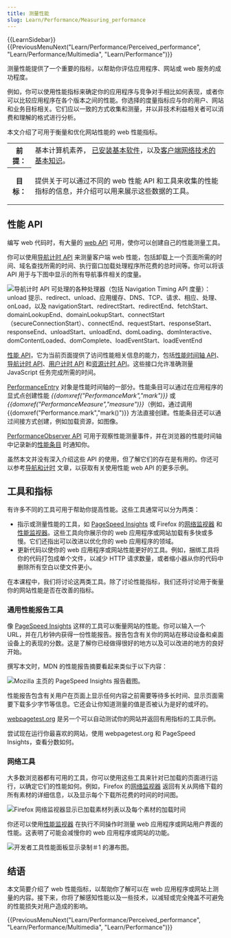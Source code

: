```yaml
---
title: 测量性能
slug: Learn/Performance/Measuring_performance
---
```


{{LearnSidebar}} {{PreviousMenuNext("Learn/Performance/Perceived_performance", "Learn/Performance/Multimedia", "Learn/Performance")}}

测量性能提供了一个重要的指标，以帮助你评估应用程序、网站或 web 服务的成功程度。

例如，你可以使用性能指标来确定你的应用程序与竞争对手相比如何表现，或者你可以比较应用程序在各个版本之间的性能。你选择的度量指标应与你的用户、网站和业务目标相关。它们应以一致的方式收集和测量，并以非技术利益相关者可以消费和理解的格式进行分析。

本文介绍了可用于衡量和优化网站性能的 web 性能指标。

<table>
  <tbody>
    <tr>
      <th scope="row">前提：</th>
      <td>
        基本计算机素养，
        <a
          href="/zh-CN/docs/Learn/Getting_started_with_the_web/Installing_basic_software"
          >已安装基本软件</a
        >，以及<a
        href="/zh-CN/docs/Learn/Getting_started_with_the_web"
          >客户端网络技术的基本知识</a
        >。
      </td>
    </tr>
    <tr>
      <th scope="row">目标：</th>
      <td>
        <p>
            提供关于可以通过不同的 web 性能 API 和工具来收集的性能指标的信息，并介绍可以用来展示这些数据的工具。
        </p>
      </td>
    </tr>
  </tbody>
</table>

## 性能 API

编写 web 代码时，有大量的 [web API](/zh-CN/docs/web/API) 可用，使你可以创建自己的性能测量工具。

你可以使用[导航计时 API](/zh-CN/docs/web/API/Navigation_timing_API) 来测量客户端 web 性能，包括卸载上一个页面所需的时间、域名查找所需的时间、执行窗口加载处理程序所花费的总时间等。你可以将该 API 用于与下图中显示的所有导航事件相关的度量。

![导航计时 API 可处理的各种处理器（包括 Navigation Timing API 度量）：unload 提示、redirect、unload、应用缓存、DNS、TCP、请求、相应、处理、onLoad，以及 navigationStart、redirectStart、redirectEnd、fetchStart、domainLookupEnd、domainLookupStart、connectStart（secureConnectionStart）、connectEnd、requestStart、responseStart、responseEnd、unloadStart、unloadEnd、domLoading、domInteractive、domContentLoaded、domComplete、loadEventStart、loadEventEnd](navigationtimingapi.jpg)

[性能 API](/zh-CN/docs/web/API/Performance_API/Using_the_Performance_API)，它为当前页面提供了访问性能相关信息的能力，包括[性能时间轴 API](/zh-CN/docs/web/API/Performance_Timeline)、[导航计时 API](/zh-CN/docs/web/API/Navigation_timing_API)、[用户计时 API](/zh-CN/docs/web/API/User_Timing_API) 和[资源计时 API](/zh-CN/docs/web/API/Resource_Timing_API)。这些接口允许准确测量 JavaScript 任务完成所需的时间。

[PerformanceEntry](/zh-CN/docs/web/API/PerformanceEntry) 对象是性能时间轴的一部分。性能条目可以通过在应用程序的显式点创建性能 _{{domxref("PerformanceMark","mark")}}_ 或 _{{domxref("PerformanceMeasure","measure")}}_（例如，通过调用 {{domxref("Performance.mark","mark()")}} 方法直接创建。性能条目还可以通过间接方式创建，例如加载资源，如图像。

[PerformanceObserver API](/zh-CN/docs/web/API/PerformanceObserver) 可用于观察性能测量事件，并在浏览器的性能时间轴中记录新的[性能条目](/zh-CN/docs/web/API/PerformanceEntry) 时通知你。

虽然本文并没有深入介绍这些 API 的使用，但了解它们的存在是有用的。你还可以参考[导航和计时](/zh-CN/docs/web/Performance/Navigation_and_resource_timings) 文章，以获取有关使用性能 web API 的更多示例。

## 工具和指标

有许多不同的工具可用于帮助你提高性能。这些工具通常可以分为两类：

- 指示或测量性能的工具，如 [PageSpeed Insights](https://pagespeed.web.dev/) 或 Firefox 的[网络监视器](https://firefox-source-docs.mozilla.org/devtools-user/network_monitor/index.html) 和[性能监视器](https://firefox-source-docs.mozilla.org/devtools-user/performance/index.html)。这些工具向你展示你的 web 应用程序或网站加载有多快或多慢。它们还指出可以改进以优化你的 web 应用程序的领域。
- 更新代码以使你的 web 应用程序或网站性能更好的工具。例如，捆绑工具将你的代码打包成单个文件，以减少 HTTP 请求数量，或者缩小器从你的代码中删除所有空白以使文件更小。

在本课程中，我们将讨论这两类工具。除了讨论性能指标，我们还将讨论用于衡量你的网站性能是否在改善的指标。

### 通用性能报告工具

像 [PageSpeed Insights](https://pagespeed.web.dev/) 这样的工具可以衡量网站的性能。你可以输入一个 URL，并在几秒钟内获得一份性能报告。报告包含有关你的网站在移动设备和桌面设备上的表现的分数。这是了解你已经做得很好的地方以及可以改进的地方的良好开始。

撰写本文时，MDN 的性能报告摘要看起来类似于以下内容：

![Mozilla 主页的 PageSpeed Insights 报告截图。](pagespeed-insight-mozilla-homepage.png)

性能报告包含有关用户在页面上显示任何内容之前需要等待多长时间、显示页面需要下载多少字节等信息。它还会让你知道测量的值是否被认为是好的或坏的。

[webpagetest.org](https://webpagetest.org) 是另一个可以自动测试你的网站并返回有用指标的工具示例。

尝试现在运行你最喜欢的网站，使用 webpagetest.org 和 PageSpeed Insights，查看分数如何。

### 网络工具

大多数浏览器都有可用的工具，你可以使用这些工具来针对已加载的页面进行运行，以确定它们的性能如何。例如，Firefox 的[网络监视器](https://firefox-source-docs.mozilla.org/devtools-user/network_monitor/index.html) 返回有关从网络下载的所有素材的详细信息，以及显示每个下载所花费的时间的时间图。

![Firefox 网络监视器显示已加载素材列表以及每个素材的加载时间](network-monitor.png)

你还可以使用[性能监视器](https://firefox-source-docs.mozilla.org/devtools-user/performance/index.html) 在执行不同操作时测量 web 应用程序或网站用户界面的性能。这表明了可能会减慢你的 web 应用程序或网站的功能。

![开发者工具性能面板显示录制＃1 的瀑布图。](perf-monitor.png)

## 结语

本文简要介绍了 web 性能指标，以帮助你了解可以在 web 应用程序或网站上测量的内容。接下来，你将了解感知性能以及一些技术，以减轻或完全掩盖不可避免的性能损失对用户造成的影响。

{{PreviousMenuNext("Learn/Performance/Perceived_performance", "Learn/Performance/Multimedia", "Learn/Performance")}}
